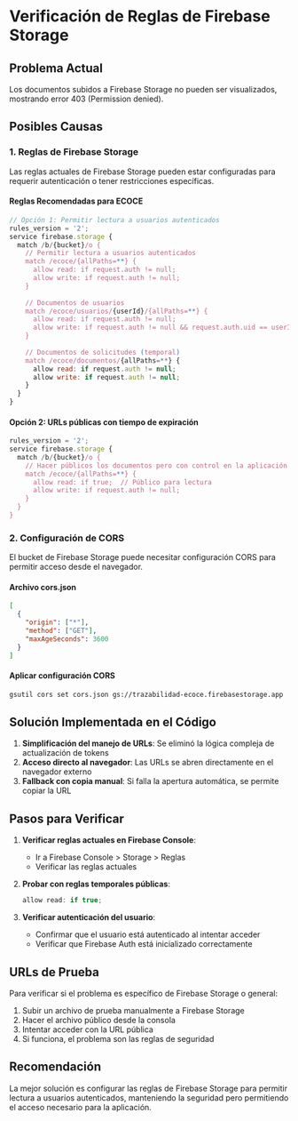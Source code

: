 # Verificación de Reglas de Firebase Storage

## Problema Actual
Los documentos subidos a Firebase Storage no pueden ser visualizados, mostrando error 403 (Permission denied).

## Posibles Causas

### 1. Reglas de Firebase Storage
Las reglas actuales de Firebase Storage pueden estar configuradas para requerir autenticación o tener restricciones específicas.

#### Reglas Recomendadas para ECOCE
```javascript
// Opción 1: Permitir lectura a usuarios autenticados
rules_version = '2';
service firebase.storage {
  match /b/{bucket}/o {
    // Permitir lectura a usuarios autenticados
    match /ecoce/{allPaths=**} {
      allow read: if request.auth != null;
      allow write: if request.auth != null;
    }
    
    // Documentos de usuarios
    match /ecoce/usuarios/{userId}/{allPaths=**} {
      allow read: if request.auth != null;
      allow write: if request.auth != null && request.auth.uid == userId;
    }
    
    // Documentos de solicitudes (temporal)
    match /ecoce/documentos/{allPaths=**} {
      allow read: if request.auth != null;
      allow write: if request.auth != null;
    }
  }
}
```

#### Opción 2: URLs públicas con tiempo de expiración
```javascript
rules_version = '2';
service firebase.storage {
  match /b/{bucket}/o {
    // Hacer públicos los documentos pero con control en la aplicación
    match /ecoce/{allPaths=**} {
      allow read: if true;  // Público para lectura
      allow write: if request.auth != null;
    }
  }
}
```

### 2. Configuración de CORS
El bucket de Firebase Storage puede necesitar configuración CORS para permitir acceso desde el navegador.

#### Archivo cors.json
```json
[
  {
    "origin": ["*"],
    "method": ["GET"],
    "maxAgeSeconds": 3600
  }
]
```

#### Aplicar configuración CORS
```bash
gsutil cors set cors.json gs://trazabilidad-ecoce.firebasestorage.app
```

## Solución Implementada en el Código

1. **Simplificación del manejo de URLs**: Se eliminó la lógica compleja de actualización de tokens
2. **Acceso directo al navegador**: Las URLs se abren directamente en el navegador externo
3. **Fallback con copia manual**: Si falla la apertura automática, se permite copiar la URL

## Pasos para Verificar

1. **Verificar reglas actuales en Firebase Console**:
   - Ir a Firebase Console > Storage > Reglas
   - Verificar las reglas actuales

2. **Probar con reglas temporales públicas**:
   ```javascript
   allow read: if true;
   ```

3. **Verificar autenticación del usuario**:
   - Confirmar que el usuario está autenticado al intentar acceder
   - Verificar que Firebase Auth está inicializado correctamente

## URLs de Prueba

Para verificar si el problema es específico de Firebase Storage o general:

1. Subir un archivo de prueba manualmente a Firebase Storage
2. Hacer el archivo público desde la consola
3. Intentar acceder con la URL pública
4. Si funciona, el problema son las reglas de seguridad

## Recomendación

La mejor solución es configurar las reglas de Firebase Storage para permitir lectura a usuarios autenticados, manteniendo la seguridad pero permitiendo el acceso necesario para la aplicación.